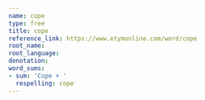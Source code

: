 ```yaml
---
name: cope
type: free
title: cope
reference_link: https://www.etymonline.com/word/cope
root_name: 
root_language: 
denotation: 
word_sums:
- sum: 'Cope + '
  respelling: cope
---
```

